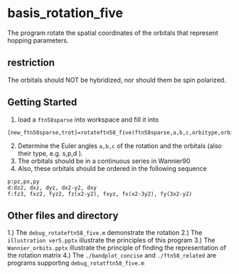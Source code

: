 # basis_rotation_five
The program rotate the spatial coordinates of the orbitals that represent hopping parameters.

## restriction
The orbitals should NOT be hybridized, nor should them be spin polarized.   

## Getting Started
1) load a ```ftn58sparse``` into workspace and fill it into
```
[new_ftn58sparse,trot]=rotateftn58_five(ftn58sparse,a,b,c,orbitype,orbital)
```
2) Determine the Euler angles ```a,b,c``` of the rotation and the orbitals (also their type, e.g. s,p,d ).
3) The orbitals should be in a continuous series in Wannier90
4) Also, these orbitals should be ordered in the following sequence
```
p:pz,px,py
d:dz2, dxz, dyz, dx2-y2, dxy
f:fz3, fxz2, fyz2, fz(x2-y2), fxyz, fx(x2-3y2), fy(3x2-y2)
```

## Other files and directory
1.) The ```debug_rotateftn58_five.m``` demonstrate the rotation
2.) The ```illustration ver5.pptx``` illustrate the principles of this program
3.) The ```Wannier_orbits.pptx``` illustrate the principle of finding the representation of the rotation matrix
4.) The ```./bandplot_concise``` and ```./ftn58_related``` are programs supporting ```debug_rotatftn58_five.m``` 